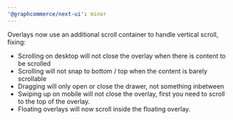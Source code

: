 ```yaml
---
'@graphcommerce/next-ui': minor
---
```


Overlays now use an additional scroll container to handle vertical scroll, fixing:

- Scrolling on desktop will not close the overlay when there is content to be scrolled
- Scrolling will not snap to bottom / top when the content is barely scrollable
- Dragging will only open or close the drawer, not something inbetween
- Swiping up on mobile will not close the overlay, first you need to scroll to the top of the overlay.
- Floating overlays will now scroll inside the floating overlay.
